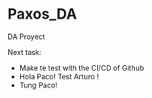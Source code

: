 # Paxos_DA
DA Proyect

Next task:
- Make te test with the CI/CD of Github 
- Hola Paco! Test Arturo !
- Tung Paco! 
